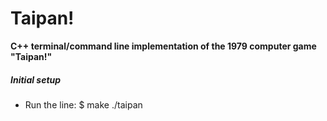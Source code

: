 # Taipan!
**C++ terminal/command line implementation of the 1979 computer game "Taipan!"**


##### Initial setup
- Run the line:
$ make ./taipan

